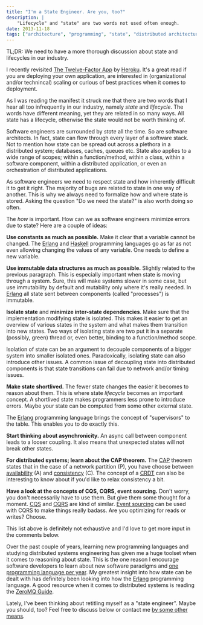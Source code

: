 ```yaml
---
title: "I'm a State Engineer. Are you, too?"
description: |
    "Lifecycle" and "state" are two words not used often enough.
date: 2013-11-18
tags: ["architecture", "programming", "state", "distributed architecture"]
---
```

TL;DR: We need to have a more thorough discussion about state and
lifecycles in our industry.

I recently revisited [The Twelve-Factor App](http://12factor.net) by
[Heroku](https://www.heroku.com). It's a great read if you are deploying
your own application, are interested in (organizational and/or
technincal) scaling or curious of best practices when it comes to
deployment.

As I was reading the manifest it struck me that there are two words that
I hear all too infrequently in our industry, namely *state* and
*lifecycle*. The words have different meaning, yet they are related in
so many ways. All state has a lifecycle, otherwise the state would not
be worth thinking of.

Software engineers are surrounded by *state* all the time. So are
software architects. In fact, state can flow through every layer of a
software stack. Not to mention how state can be spread out across a
plethora in a distributed system; databases, caches, queues etc. State
also applies to a wide range of scopes; within a function/method, within
a class, within a software component, within a distributed application,
or even an orchestration of distributed applications.

As software engineers we need to respect state and how inherently
difficult it to get it right. The majority of bugs are related to state
in one way of another. This is why we always need to formalize how and
where state is stored. Asking the question "Do we need the state?" is
also worth doing so often.

The *how* is important. How can we as software engineers minimize errors
due to state? Here are a couple of ideas:

**Use constants as much as possible.** Make it clear that a variable
cannot be changed. The [Erlang](http://www.erlang.org) and
[Haskell](http://www.haskell.org) programming languages go as far as not
even allowing changing the values of any variable. One needs to define a
new variable.

**Use immutable data structures as much as possible.** Slightly related
to the previous paragraph. This is especially important when state is
moving through a system. Sure, this will make systems slower in some
case, but use immutability by default and mutability only where it's
really needed. In [Erlang](http://www.erlang.org) all state sent between
components (called "processes") is immutable.

**Isolate state** and **minimize inter-state dependencies**. Make sure
that the implementation modifying state is isolated. This makes it
easier to get an overview of various states in the system and what makes
them transition into new states. Two ways of isolating state are two put
it in a separate (possibly, green) thread or, even better, binding to a
function/method scope.

Isolation of state can be an argument to decouple components of a bigger
system into smaller isolated ones. Paradoxically, isolating state can
also introduce other issues. A common issue of decoupling state into
distributed components is that state transitions can fail due to network
and/or timing issues.

**Make state shortlived.** The fewer state changes the easier it becomes
to reason about them. This is where state *lifecycle* becomes an
important concept. A shortlived state makes programmers less prone to
introduce errors. Maybe your state can be computed from some other
external state.

The [Erlang](http://www.erlang.org) programming language brings the
concept of "supervisors" to the table. This enables you to do exactly
this.

**Start thinking about asynchronicity.** An async call between component
leads to a looser coupling. It also means that unexpected states will
not break other states.

**For distributed systems; learn about the CAP theorem.** The
[CAP](https://en.wikipedia.org/wiki/CAP_theorem) theorem states that in
the case of a network partition (P), you have choose between
[availability](http://basho.com/riak/) (A) and
[consistency](https://github.com/coreos/etcd) (C). The concept of a
[CRDT](http://pagesperso-systeme.lip6.fr/Marc.Shapiro/papers/RR-6956.pdf)
can also be interesting to know about if you'd like to relax consistency
a bit.

**Have a look at the concepts of CQS, CQRS, event sourcing.** Don't
worry, you don't necessarily have to use them. But give them some
thought for a moment.
[CQS](https://en.wikipedia.org/wiki/Command%E2%80%93query_separation)
and [CQRS](http://martinfowler.com/bliki/CQRS.html) are kind of similar.
[Event sourcing](http://martinfowler.com/eaaDev/EventSourcing.html) can
be used with CQRS to make things really badass. Are you optimizing for
reads or writes? Choose.

This list above is definitely not exhaustive and I'd love to get more
input in the comments below.

Over the past couple of years, learning new programming languages and
studying distributed systems engineering has given me a huge toolset
when it comes to reasoning about state. This is the one reason I
encourage software developers to learn about new software paradigms and
[one programming language per
year](http://blog.teamtreehouse.com/learn-a-new-programming-language-every-year).
My greatest insight into how state can be dealt with has definitely been
looking into how the [Erlang](http://www.erlang.org) programming
language. A good resource when it comes to distributed systems is
reading the [ZeroMQ Guide](http://zguide.zeromq.org/page:all).

Lately, I've been thinking about retitling myself as a "state engineer".
Maybe you should, too? Feel free to discuss below or contact me [by some
other means](|filename|pages/about-me.rst).
